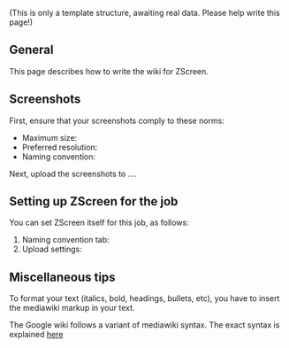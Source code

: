 (This is only a template structure, awaiting real data. Please help write this page!)

## General ##
This page describes how to write the wiki for ZScreen.

## Screenshots ##

First, ensure that your screenshots comply to these norms:
  * Maximum size:
  * Preferred resolution:
  * Naming convention:

Next, upload the screenshots to ....

## Setting up ZScreen for the job ##
You can set ZScreen itself for this job, as follows:

  1. Naming convention tab:
  1. Upload settings:

## Miscellaneous tips ##
To format your text (italics, bold, headings, bullets, etc), you have to insert the mediawiki markup in your text.

The Google wiki follows a variant of mediawiki syntax. The exact syntax is explained [here](http://code.google.com/p/support/wiki/WikiSyntax)